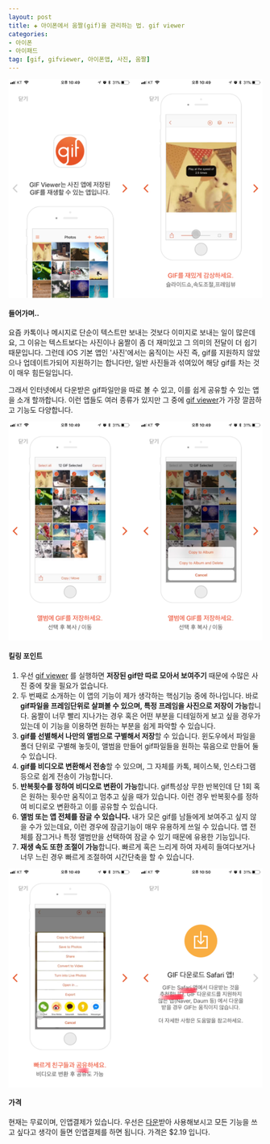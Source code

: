 ```yaml
---  
layout: post  
title: ✚ 아이폰에서 움짤(gif)을 관리하는 법. gif viewer
categories:
- 아이폰
- 아이패드
tag: [gif, gifviewer, 아이폰앱, 사진, 움짤]
---  
```

<div class="markdown-image">
<img src="/assets/article_images/2018-03-08-gifviewer/12.png" alt="" align="middle"/></div>

#### 들어가며..
<p class="drop-korean">
요즘 카톡이나 메시지로 단순이 텍스트만 보내는 것보다 이미지로 보내는 일이 많은데요, 그 이유는 텍스트보다는 사진이나 움짤이 좀 더 재미있고 그 의미의 전달이 더 쉽기 때문입니다. 그런데 iOS 기본 앱인 '사진'에서는 움직이는 사진 즉, gif를 지원하지 않았으나 업데이트가되어 지원하기는 합니다만, 일반 사진들과 섞여있어 해당 gif를 차는 것이 매우 힘든일입니다.</p> 

그래서 인터넷에서 다운받은 gif파일만을 따로 볼 수 있고, 이를 쉽게 공유할 수 있는 앱을 소개 할까합니다. 이런 앱들도 여러 종류가 있지만 그 중에 [gif viewer](https://itunes.apple.com/us/app/gif-viewer-the-gif-album/id895830403?mt=8)가 가장 깔끔하고 기능도 다양합니다.

<div class="markdown-image">
<img src="/assets/article_images/2018-03-08-gifviewer/34.png" alt="" align="middle"/></div>

#### 킬링 포인트
1. 우선 [gif viewer](https://itunes.apple.com/us/app/gif-viewer-the-gif-album/id895830403?mt=8) 를 실행하면 **저장된 gif만 따로 모아서 보여주기** 때문에 수많은 사진 중에 찾을 필요가 없습니다.
2. 두 번째로 소개하는 이 앱의 기능이 제가 생각하는 핵심기능 중에 하나입니다. 바로 **gif파일을 프레임단위로 살펴볼 수 있으며, 특정 프레임을 사진으로 저장이 가능**합니다. 움짤이 너무 빨리 지나가는 경우 혹은 어떤 부분을 디테일하게 보고 싶을 경우가 있는데 이 기능을 이용하면 원하는 부분을 쉽게 파악할 수 있습니다.
3. **gif를 선별해서 나만의 앨범으로 구별해서 저장**할 수 있습니다. 윈도우에서 파일을 폴더 단위로 구별해 놓듯이, 앨범을 만들어 gif파일들을 원하는 묶음으로 만들어 둘 수 있습니다.
4. **gif를 비디오로 변환해서 전송**할 수 있으며, 그 자체를 카톡, 페이스북, 인스타그램 등으로 쉽게 전송이 가능합니다.
5. **반복횟수를 정하여 비디오로 변환이 가능**합니다. gif특성상 무한 반복인데 단 1회 혹은 원하는 횟수만 움직이고 멈추고 싶을 때가 있습니다. 이런 경우 반복횟수를 정하여 비디로오 변환하고 이를 공유할 수 있습니다.
6. **앨범 또는 앱 전체를 잠글 수 있습니다.** 내가 모은 gif를 남들에게 보여주고 싶지 않을 수가 있는데요, 이런 경우에 잠금기능이 매우 유용하게 쓰일 수 있습니다. 앱 전체를 잠그거나 특정 앨범만을 선택하여 잠글 수 있기 때문에 유용한 기능입니다.
7. **재생 속도 또한 조절이 가능**합니다. 빠르게 혹은 느리게 하여 자세히 들여다보거나 너무 느린 경우 빠르게 조절하여 시간단축을 할 수 있습니다.

<div class="markdown-image">
<img src="/assets/article_images/2018-03-08-gifviewer/56.png" alt="" align="middle"/></div>

#### 가격
현재는 무료이며, 인앱결제가 있습니다. 우선은 [다운](https://itunes.apple.com/kr/app/gif-viewer/id895830403?mt=8&ign-mpt=uo%3D4)받아 사용해보시고 모든 기능을 쓰고 싶다고 생각이 들면 인앱결제를 하면 됩니다. 가격은 $2.19 입니다.
